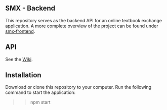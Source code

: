 ## SMX - Backend

This repository serves as the backend API for an online textbook exchange application. A more complete overview of the project can be found under [smx-frontend](https://github.com/samcodrington/smx-frontend).

## API

See the [Wiki](https://github.com/samcodrington/smx-frontend/wiki).

## Installation

Download or clone this repository to your computer. Run the following command to start the application:
  >>npm start
